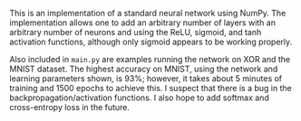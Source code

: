 This is an implementation of a standard neural network using NumPy. The implementation allows one to add an arbitrary number of layers with an arbitrary number of neurons and using the 
ReLU, sigmoid, and tanh activation functions, although only sigmoid appears to be working properly. 

Also included in `main.py` are examples running the network on XOR and the MNIST 
dataset. The highest accuracy on MNIST, using the network and learning parameters shown, is 93%; however, it takes about 5 minutes of training and 1500 epochs to achieve this. I suspect 
that there is a bug in the backpropagation/activation functions. I also hope to add softmax and cross-entropy loss in the future.
